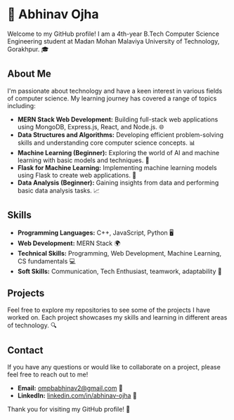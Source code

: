 # 👋 Abhinav Ojha

Welcome to my GitHub profile! I am a 4th-year B.Tech Computer Science Engineering student at Madan Mohan Malaviya University of Technology, Gorakhpur. 🎓

## About Me

I'm passionate about technology and have a keen interest in various fields of computer science. My learning journey has covered a range of topics including:

- **MERN Stack Web Development:** Building full-stack web applications using MongoDB, Express.js, React, and Node.js. 🌐
- **Data Structures and Algorithms:** Developing efficient problem-solving skills and understanding core computer science concepts. 📊
- **Machine Learning (Beginner):** Exploring the world of AI and machine learning with basic models and techniques. 🤖
- **Flask for Machine Learning:** Implementing machine learning models using Flask to create web applications. 🧪
- **Data Analysis (Beginner):** Gaining insights from data and performing basic data analysis tasks. 📈

## Skills

- **Programming Languages:** C++, JavaScript, Python 🖥️
- **Web Development:** MERN Stack 🌍
- **Technical Skills:** Programming, Web Development, Machine Learning, CS fundamentals 💻
- **Soft Skills:** Communication, Tech Enthusiast, teamwork, adaptability  🚀

## Projects

Feel free to explore my repositories to see some of the projects I have worked on. Each project showcases my skills and learning in different areas of technology. 🔍

## Contact

If you have any questions or would like to collaborate on a project, please feel free to reach out to me!

- **Email:** [ompbabhinav2@gmail.com](mailto:ompbabhinav2@gmail.com) 📧
- **LinkedIn:** [linkedin.com/in/abhinav-ojha]([https://www.linkedin.com/in/abhinav-ojha](https://www.linkedin.com/in/9abhinav/)) 💼

Thank you for visiting my GitHub profile! 🙌

